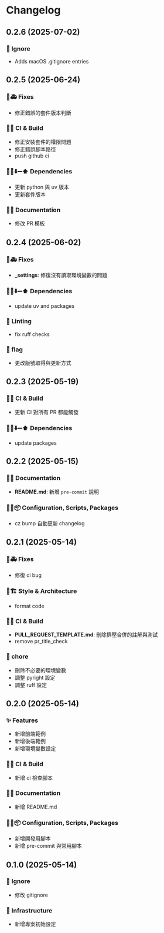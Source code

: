 # Changelog

## 0.2.6 (2025-07-02)

### 🙈 Ignore

- Adds macOS .gitignore entries

## 0.2.5 (2025-06-24)

### 🐛🚑️ Fixes

- 修正錯誤的套件版本判斷

### 💚👷 CI & Build

- 修正安裝套件的權限問題
- 修正錯誤腳本路徑
- push github ci

### 📌➕⬇️➖⬆️ Dependencies

- 更新 python 與 uv 版本
- 更新套件版本

### 📝💡 Documentation

- 修改 PR 模板

## 0.2.4 (2025-06-02)

### 🐛🚑️ Fixes

- **_settings**: 修復沒有讀取環境變數的問題

### 📌➕⬇️➖⬆️ Dependencies

- update uv and packages

### 🚨 Linting

- fix ruff checks

### 🚩 flag

- 更改版號取得與更新方式

## 0.2.3 (2025-05-19)

### 💚👷 CI & Build

- 更新 CI 對所有 PR 都能觸發

### 📌➕⬇️➖⬆️ Dependencies

- update packages

## 0.2.2 (2025-05-15)

### 📝💡 Documentation

- **README.md**: 新增 `pre-commit` 說明

### 🔧🔨📦️ Configuration, Scripts, Packages

- cz bump 自動更新 changelog

## 0.2.1 (2025-05-14)

### 🐛🚑️ Fixes

- 修復 ci bug

### 🎨🏗️ Style & Architecture

- format code

### 💚👷 CI & Build

- **PULL_REQUEST_TEMPLATE.md**: 刪除擠壓合併的註解與測試
- remove pr_title_check

### 🧹 chore

- 刪除不必要的環境變數
- 調整 pyright 設定
- 調整 ruff 設定

## 0.2.0 (2025-05-14)

### ✨ Features

- 新增前端範例
- 新增後端範例
- 新增環境變數設定

### 💚👷 CI & Build

- 新增 ci 檢查腳本

### 📝💡 Documentation

- 新增 README.md

### 🔧🔨📦️ Configuration, Scripts, Packages

- 新增開發用腳本
- 新增 pre-commit 與常用腳本

## 0.1.0 (2025-05-14)

### 🙈 Ignore

- 修改 gitignore

### 🧱 Infrastructure

- 新增專案初始設定
